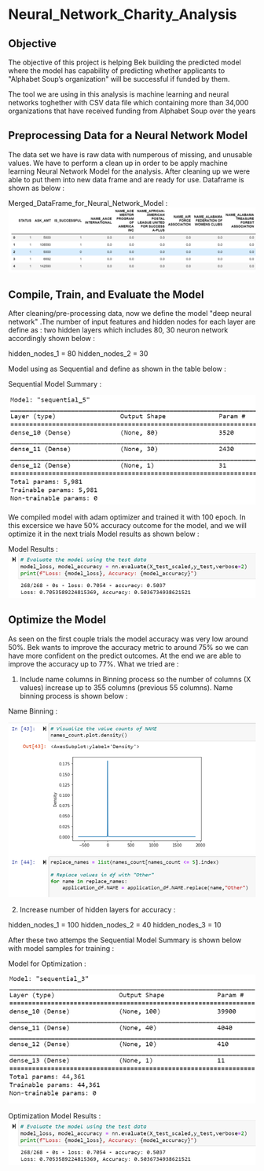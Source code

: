 # Neural_Network_Charity_Analysis

## Objective
The objective of this project is helping Bek building the predicted model where the model has capability of predicting whether applicants to "Alphabet Soup’s organization" will be successful if funded by them.

The tool we are using in this analysis is machine learning and neural networks toghether with CSV data file which containing more than 34,000 organizations that have received funding from Alphabet Soup over the years

## Preprocessing Data for a Neural Network Model

The data set we have is raw data with numperous of missing, and unusable values. We have to perform a clean up in order to be apply machine learning Neural Network Model for the analysis. After cleaning up we were able to put them into new data frame and are ready for use. Dataframe is shown as below :

Merged_DataFrame_for_Neural_Network_Model  : 
 ![alt text][Image1]
  
 [Image1]: https://github.com/ttan0408/Neural_Network_Charity_Analysis/blob/main/Merge_Dataframe.PNG "Merged_DataFrame_for_Neural_Network_Model"

## Compile, Train, and Evaluate the Model

After cleaning/pre-processing data, now we define the model "deep neural network" .The number of input features and hidden nodes for each layer are define as : two hidden layers which includes 80, 30 neuron network accordingly shown below :

hidden_nodes_1 = 80
hidden_nodes_2 = 30
 
Model using as Sequential and define as shown in the table below :

Sequential Model Summary  : 

 ![alt text][Image2]
  
 [Image2]: https://github.com/ttan0408/Neural_Network_Charity_Analysis/blob/main/Sequential_Model_Summary.PNG "Sequential Model Summary"


We compiled model with adam optimizer and trained it with 100 epoch. In this excersice we have 50% accuracy outcome for the model, and we will optimize it in the next trials
Model results as shown below :

Model Results  : 
 ![alt text][Image3]
  
 [Image3]: https://github.com/ttan0408/Neural_Network_Charity_Analysis/blob/main/First_Trained_Model.PNG "Model Results"


## Optimize the Model
As seen on the first couple trials the model accuracy was very low around 50%. Bek wants to improve the accuracy metric to around 75% so we can have more confident on the predict outcomes. At the end we are able to improve the accuracy up to 77%. What we tried are : 

1) Include name columns in Binning process so the number of columns (X values) increase up to 355 columns (previous 55 columns). Name binning process is shown below :

Name Binning  : 

 ![alt text][Image4]
  
 [Image4]: https://github.com/ttan0408/Neural_Network_Charity_Analysis/blob/main/Name_Pins.PNG "Name Binning"
 
2) Increase number of hidden layers for accuracy :

hidden_nodes_1 = 100
hidden_nodes_2 = 40
hidden_nodes_3 = 10

After these two attemps the Sequential Model Summary is shown below with model samples for training :

Model for Optimization  : 

 ![alt text][Image5]
  
 [Image5]: https://github.com/ttan0408/Neural_Network_Charity_Analysis/blob/main/Sequential_Model_Optimizer_Summary.PNG "Model for Optimization"

Optimization Model Results   : 
 ![alt text][Image6]
  
 [Image6]: https://github.com/ttan0408/Neural_Network_Charity_Analysis/blob/main/First_Trained_Model.PNG "Optimization Model Results"

